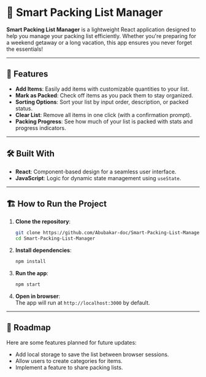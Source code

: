 # 🧳 Smart Packing List Manager  

**Smart Packing List Manager** is a lightweight React application designed to help you manage your packing list efficiently. Whether you're preparing for a weekend getaway or a long vacation, this app ensures you never forget the essentials!  

---

## 🚀 Features  

- **Add Items**: Easily add items with customizable quantities to your list.  
- **Mark as Packed**: Check off items as you pack them to stay organized.  
- **Sorting Options**: Sort your list by input order, description, or packed status.  
- **Clear List**: Remove all items in one click (with a confirmation prompt).  
- **Packing Progress**: See how much of your list is packed with stats and progress indicators.  

---

## 🛠️ Built With  

- **React**: Component-based design for a seamless user interface.  
- **JavaScript**: Logic for dynamic state management using `useState`.  

---

## 🏗️ How to Run the Project  

1. **Clone the repository**:  
   ```bash  
   git clone https://github.com/Abubakar-doc/Smart-Packing-List-Manager.git  
   cd Smart-Packing-List-Manager  
   ```  

2. **Install dependencies**:  
   ```bash  
   npm install  
   ```  

3. **Run the app**:  
   ```bash  
   npm start  
   ```  

4. **Open in browser**:  
   The app will run at `http://localhost:3000` by default.  

---

## 🎯 Roadmap  

Here are some features planned for future updates:  
- Add local storage to save the list between browser sessions.  
- Allow users to create categories for items.  
- Implement a feature to share packing lists.  
